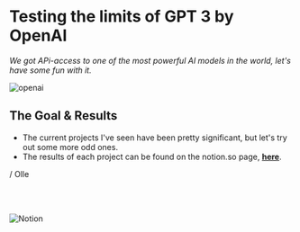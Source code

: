 # Testing the limits of GPT 3 by OpenAI 

*We got APi-access to one of the most powerful AI models in the world, let's have some fun with it.*

![openai](https://openai.com/content/images/2019/05/openai-cover.png)

## The Goal & Results
* The current projects I've seen have been pretty significant, but let's try out some more odd ones. 
* The results of each project can be found on the notion.so page, **[here](https://www.notion.so/dataalliance-io-adcc3cbb49ca454ba6405f1df69d2b9f)**.

/ Olle 

</br>
</br>

![Notion](https://cdn.iconscout.com/icon/free/png-256/notion-1693557-1442598.png)
